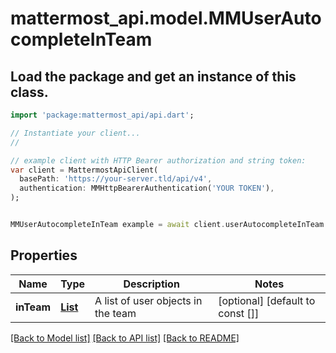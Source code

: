 # mattermost_api.model.MMUserAutocompleteInTeam

## Load the package and get an instance of this class.
```dart
import 'package:mattermost_api/api.dart';

// Instantiate your client...
//

// example client with HTTP Bearer authorization and string token:
var client = MattermostApiClient(
  basePath: 'https://your-server.tld/api/v4',
  authentication: MMHttpBearerAuthentication('YOUR TOKEN'),
);


MMUserAutocompleteInTeam example = await client.userAutocompleteInTeam.FUNCTION_THAT_RETURNS_THIS_CLASS();

```

## Properties
Name | Type | Description | Notes
------------ | ------------- | ------------- | -------------
**inTeam** | [**List<MMUser>**](MMUser.md) | A list of user objects in the team | [optional] [default to const []]

[[Back to Model list]](../GENERATED_README.md#documentation-for-models) [[Back to API list]](../GENERATED_README.md#documentation-for-api-endpoints) [[Back to README]](../GENERATED_README.md)


